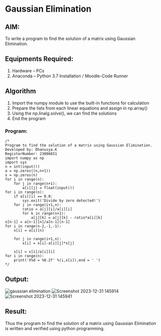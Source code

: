 # Gaussian Elimination

## AIM:
To write a program to find the solution of a matrix using Gaussian Elimination.

## Equipments Required:
1. Hardware – PCs
2. Anaconda – Python 3.7 Installation / Moodle-Code Runner

## Algorithm
1. Import the numpy module to use the built-in functions for calculation
2. Prepare the lists from each linear equations and assign in np.array()
3. Using the np.linalg.solve(), we can find the solutions
4. End the program

### Program:
```
/*
Program to find the solution of a matrix using Gaussian Elimination.
Developed by: Dhanusya.K
RegisterNumber: 23006651
import numpy as np
import sys
n = int(input())
a = np.zeros((n,n+1))
x = np.zeros(n)
for i in range(n):
    for j in range(n+1):
        a[i][j] = float(input())
for i in range(n):
    if a[i][i] == 0.0:
        sys.exit('Divide by zero detected!')
    for j in range(i+1,n):
        ratio = a[j][i]/a[i][i]
        for k in range(n+1):
            a[j][k] = a[j][k] - ratio*a[i][k]
x[n-1] = a[n-1][n]/a[n-1][n-1]
for i in range(n-2,-1,-1):
    x[i] = a[i][n]
    
    for j in range(i+1,n):
        x[i] = x[i]-a[i][j]*x[j]
        
    x[i] = x[i]/a[i][i]
for i in range(n):
    print('X%d = %0.2f' %(i,x[i]),end = ' ')
*/
```

## Output:
![gaussian elimination]()
![Screenshot 2023-12-31 145914](https://github.com/Dhanu654/Gaussian/assets/148514965/0ad69090-556f-4fcc-87ee-429d35d230e8)
![Screenshot 2023-12-31 145941](https://github.com/Dhanu654/Gaussian/assets/148514965/8b6de245-f603-48a1-9222-35844505a3ba)



## Result:
Thus the program to find the solution of a matrix using Gaussian Elimination is written and verified using python programming.

